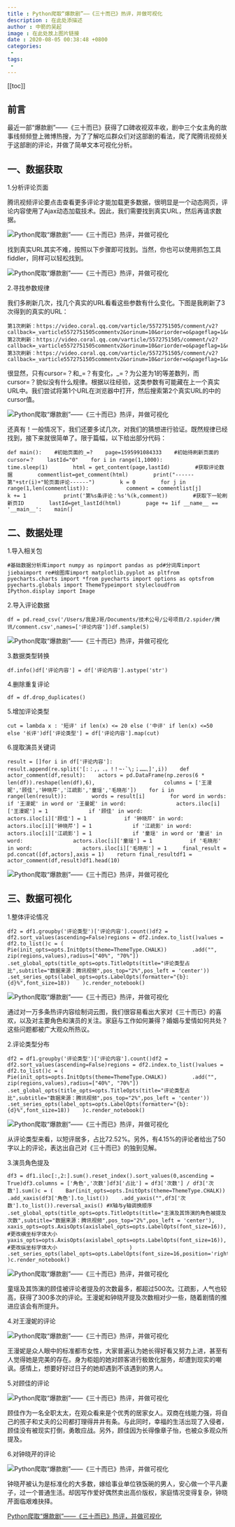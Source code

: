 ```yaml
---
title : Python爬取“爆款剧”——《三十而已》热评，并做可视化
description : 在此处添描述
author : 中箭的吴起
image : 在此处放上图片链接
date : 2020-08-05 00:38:48 +0800
categories:
 -
tags:
 -
---
```

[[toc]]
## **前言**

最近一部“爆款剧”——《三十而已》获得了口碑收视双丰收，剧中三个女主角的故事线频频登上微博热搜，为了了解吃瓜群众们对这部剧的看法，爬了爬腾讯视频关于这部剧的评论，并做了简单文本可视化分析。

## **一、数据获取**

1.分析评论页面

腾讯视频评论要点击查看更多评论才能加载更多数据，很明显是一个动态网页，评论内容使用了Ajax动态加载技术。因此，我们需要找到真实URL，然后再请求数据。

![Python爬取“爆款剧”——《三十而已》热评，并做可视化](http://p1-tt.byteimg.com/large/pgc-image/5bcf30d1799e4d0ebdee8af3dba37d77?from=pc)

找到真实URL其实不难，按照以下步骤即可找到。当然，你也可以使用抓包工具fiddler，同样可以轻松找到。

![Python爬取“爆款剧”——《三十而已》热评，并做可视化](http://p6-tt.byteimg.com/large/pgc-image/65dc572c2229404abfbc122d12140456?from=pc)

2.寻找参数规律

我们多刷新几次，找几个真实的URL看看这些参数有什么变化。下图是我刷新了3次得到的真实的URL：

```
第1次刷新：https://video.coral.qq.com/varticle/5572751505/comment/v2?callback=_varticle5572751505commentv2&orinum=10&oriorder=o&pageflag=1&cursor=6689895369036463828&scorecursor=0&orirepnum=2&reporder=o&reppageflag=1&source=132&_=1595994099261第2次刷新：https://video.coral.qq.com/varticle/5572751505/comment/v2?callback=_varticle5572751505commentv2&orinum=10&oriorder=o&pageflag=1&cursor=6689950633282796870&scorecursor=0&orirepnum=2&reporder=o&reppageflag=1&source=132&_=1595994099262第3次刷新：https://video.coral.qq.com/varticle/5572751505/comment/v2?callback=_varticle5572751505commentv2&orinum=10&oriorder=o&pageflag=1&cursor=6690046095919619518&scorecursor=0&orirepnum=2&reporder=o&reppageflag=1&source=132&_=1595994099263
```

很显然，只有cursor=？和\_=？有变化，\_=？为公差为1的等差数列，而cursor=？貌似没有什么规律。根据以往经验，这类参数有可能藏在上一个真实URL中。我们尝试将第1个URL在浏览器中打开，然后搜索第2个真实URL的中的cursor值。

![Python爬取“爆款剧”——《三十而已》热评，并做可视化](http://p3-tt.byteimg.com/large/pgc-image/3c8109c4bc87424fb4774f3314d7091a?from=pc)

还真有！一般情况下，我们还要多试几次，对我们的猜想进行验证。既然规律已经找到，接下来就很简单了。限于篇幅，以下给出部分代码：

```
def main():    #初始页面的_=?    page=1595991084333    #初始待刷新页面的cursor=？    lastId="0"    for i in range(1,1000):        time.sleep(1)        html = get_content(page,lastId)        #获取评论数据        commentlist=get_comment(html)        print("------第"+str(i)+"轮页面评论------")        k = 0        for j in range(1,len(commentlist)):            comment = commentlist[j]            k += 1            print('第%s条评论：%s'%(k,comment))        #获取下一轮刷新页ID        lastId=get_lastId(html)        page += 1if __name__ == '__main__':    main()
```

## **二、数据处理**

1.导入相关包

```
#基础数据分析库import numpy as npimport pandas as pd#分词库import jiebaimport re#绘图库import matplotlib.pyplot as pltfrom pyecharts.charts import *from pyecharts import options as optsfrom pyecharts.globals import ThemeTypeimport stylecloudfrom IPython.display import Image
```

2.导入评论数据

```
df = pd.read_csv('/Users/我是J哥/Documents/技术公号/公号项目/2.spider/腾讯/comment.csv',names=['评论内容'])df.sample(5)
```

![Python爬取“爆款剧”——《三十而已》热评，并做可视化](http://p6-tt.byteimg.com/large/pgc-image/dd91466d86cc4924a44be568fff84e71?from=pc)

3.数据类型转换

```
df.info()df['评论内容'] = df['评论内容'].astype('str')
```

4.删除重复评论

```
df = df.drop_duplicates()
```

5.增加评论类型

```
cut = lambda x : '短评' if len(x) <= 20 else ('中评' if len(x) <=50 else '长评')df['评论类型'] = df['评论内容'].map(cut)
```

6.提取演员关键词

```
result = []for i in df['评论内容']:    result.append(re.split('[:：,，.。!！~·`\;；……、]',i))    def actor_comment(df,result):    actors = pd.DataFrame(np.zeros(6 * len(df)).reshape(len(df),6),                      columns = ['王漫妮','顾佳','钟晓芹','江疏影','童瑶','毛晓彤'])    for i in range(len(result)):        words = result[i]        for word in words:            if '王漫妮' in word or '王曼妮' in word:                actors.iloc[i]['王漫妮'] = 1             if '顾佳' in word:                actors.iloc[i]['顾佳'] = 1            if '钟晓芹' in word:                actors.iloc[i]['钟晓芹'] = 1             if '江疏影' in word:                actors.iloc[i]['江疏影'] = 1             if '童瑶' in word or '童谣' in word:                actors.iloc[i]['童瑶'] = 1            if '毛晓彤' in word:                actors.iloc[i]['毛晓彤'] = 1     final_result = pd.concat([df,actors],axis = 1)    return final_resultdf1 = actor_comment(df,result)df1.head(10)
```

![Python爬取“爆款剧”——《三十而已》热评，并做可视化](http://p6-tt.byteimg.com/large/pgc-image/b5aaf20b31864066870abac3dc465a82?from=pc)

## **三、数据可视化**

1.整体评论情况

```
df2 = df1.groupby('评论类型')['评论内容'].count()df2 = df2.sort_values(ascending=False)regions = df2.index.to_list()values = df2.to_list()c = (        Pie(init_opts=opts.InitOpts(theme=ThemeType.CHALK))        .add("", zip(regions,values),radius=["40%", "70%"])        .set_global_opts(title_opts=opts.TitleOpts(title="评论类型占比",subtitle="数据来源：腾讯视频",pos_top="2%",pos_left = 'center'))        .set_series_opts(label_opts=opts.LabelOpts(formatter="{b}:{d}%",font_size=18))    )c.render_notebook()
```

![Python爬取“爆款剧”——《三十而已》热评，并做可视化](http://p1-tt.byteimg.com/large/pgc-image/8c16aee4cfb249c7ac5111894e04c263?from=pc)

通过对一万多条热评内容绘制词云图，我们很容易看出大家对《三十而已》的喜欢，以及对主要角色和演员的关注。家庭与工作如何兼得？婚姻与爱情如何共处？这些问题都被广大观众所热议。

2.评论类型分布

```
df2 = df1.groupby('评论类型')['评论内容'].count()df2 = df2.sort_values(ascending=False)regions = df2.index.to_list()values = df2.to_list()c = (        Pie(init_opts=opts.InitOpts(theme=ThemeType.CHALK))        .add("", zip(regions,values),radius=["40%", "70%"])        .set_global_opts(title_opts=opts.TitleOpts(title="评论类型占比",subtitle="数据来源：腾讯视频",pos_top="2%",pos_left = 'center'))        .set_series_opts(label_opts=opts.LabelOpts(formatter="{b}:{d}%",font_size=18))    )c.render_notebook()
```

![Python爬取“爆款剧”——《三十而已》热评，并做可视化](http://p3-tt.byteimg.com/large/pgc-image/3daa61330d3b499389efa2c0b6187adc?from=pc)

从评论类型来看，以短评居多，占比72.52%。另外，有4.15%的评论者给出了50字以上的评论，表达出自己对《三十而已》的独到见解。

3.演员角色提及

```
df3 = df1.iloc[:,2:].sum().reset_index().sort_values(0,ascending = True)df3.columns = ['角色','次数']df3['占比'] = df3['次数'] / df3['次数'].sum()c = (    Bar(init_opts=opts.InitOpts(theme=ThemeType.CHALK))    .add_xaxis(df3['角色'].to_list())    .add_yaxis("",df3['次数'].to_list()).reversal_axis() #X轴与y轴调换顺序    .set_global_opts(title_opts=opts.TitleOpts(title="主演及其饰演的角色被提及次数",subtitle="数据来源：腾讯视频",pos_top="2%",pos_left = 'center'),                       xaxis_opts=opts.AxisOpts(axislabel_opts=opts.LabelOpts(font_size=16)), #更改横坐标字体大小                       yaxis_opts=opts.AxisOpts(axislabel_opts=opts.LabelOpts(font_size=16)), #更改纵坐标字体大小                       )    .set_series_opts(label_opts=opts.LabelOpts(font_size=16,position='right'))    )c.render_notebook()
```

![Python爬取“爆款剧”——《三十而已》热评，并做可视化](http://p1-tt.byteimg.com/large/pgc-image/405ae115c6714cf49252f47a7ed0220f?from=pc)

童瑶及其饰演的顾佳被评论者提及的次数最多，都超过500次。江疏影，人气也较高，获得了300多次的评论。王漫妮和钟晓芹提及次数相对少一些，随着剧情的推进应该会有所提升。

4.对王漫妮的评论

![Python爬取“爆款剧”——《三十而已》热评，并做可视化](http://p1-tt.byteimg.com/large/pgc-image/6d3bbb62697b436f9676366e090f4b96?from=pc)

王漫妮是众人眼中的标准都市女性，大家普遍认为她长得好看又努力上进，甚至有人觉得她是完美的存在。身为柜姐的她对顾客进行极致化服务，却遭到现实的嘲讽。感情上，想要好好过日子的她却遇到不该遇到的男人。

5.对顾佳的评论

![Python爬取“爆款剧”——《三十而已》热评，并做可视化](http://p6-tt.byteimg.com/large/pgc-image/5fc9b8eeb1694fd6855ca84beba4e9d5?from=pc)

顾佳作为一名全职太太，在观众看来是个优秀的居家女人。双商在线能力强，将自己的孩子和丈夫的公司都打理得井井有条。与此同时，幸福的生活出现了入侵者，顾佳没有被现实打倒，勇敢应战。另外，顾佳因为长得像章子怡，也被众多观众所提及。

6.对钟晓芹的评论

![Python爬取“爆款剧”——《三十而已》热评，并做可视化](http://p3-tt.byteimg.com/large/pgc-image/97e75826a79e4f4383f5d9aeb42a465c?from=pc)

钟晓芹被认为是标准化的大多数，嫁给事业单位铁饭碗的男人，安心做一个平凡妻子，过一个普通生活。却因写作爱好偶然卖出高价版权，家庭情况变得复杂，钟晓芹面临艰难抉择。

[Python爬取“爆款剧”——《三十而已》热评，并做可视化](https://www.toutiao.com/i6856998706495881731/)